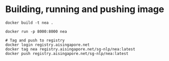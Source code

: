 # Building, running and pushing image

```
docker build -t nea .

docker run -p 8000:8000 nea

# Tag and push to registry
docker login registry.aisingapore.net
docker tag nea registry.aisingapore.net/sg-nlp/nea:latest
docker push registry.aisingapore.net/sg-nlp/nea:latest
```